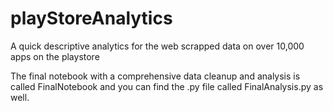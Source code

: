 # playStoreAnalytics
A quick descriptive analytics for the web scrapped data on over 10,000 apps on the playstore

The final notebook with a comprehensive data cleanup and analysis is called FinalNotebook and you can find the .py file called FinalAnalysis.py as well.
